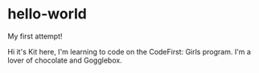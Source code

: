# hello-world
My first attempt!

Hi it's Kit here, I'm learning to code on the CodeFirst: Girls program.
I'm a lover of chocolate and Gogglebox. 
